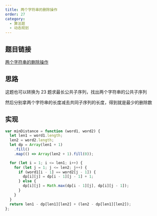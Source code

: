 ```yaml
---
title: 两个字符串的删除操作
order: 27
category:
  - 算法题
  - 动态规划
---
```


## 题目链接

[两个字符串的删除操作](https://leetcode.cn/problems/delete-operation-for-two-strings/)

## 思路

这题也可以转换为 23 题求最长公共子序列，找出两个字符串的公共子序列

然后分别拿两个字符串的长度减去共同子序列的长度，得到就是最少的删除数

## 实现

```js
var minDistance = function (word1, word2) {
  let len1 = word1.length;
  len2 = word2.length;
  let dp = Array(len1 + 1)
    .fill()
    .map(() => Array(len2 + 1).fill(0));

  for (let i = 1; i <= len1; i++) {
    for (let j = 1; j <= len2; j++) {
      if (word1[i - 1] == word2[j - 1]) {
        dp[i][j] = dp[i - 1][j - 1] + 1;
      } else {
        dp[i][j] = Math.max(dp[i - 1][j], dp[i][j - 1]);
      }
    }
  }
  return len1 - dp[len1][len2] + (len2 - dp[len1][len2]);
};
```
